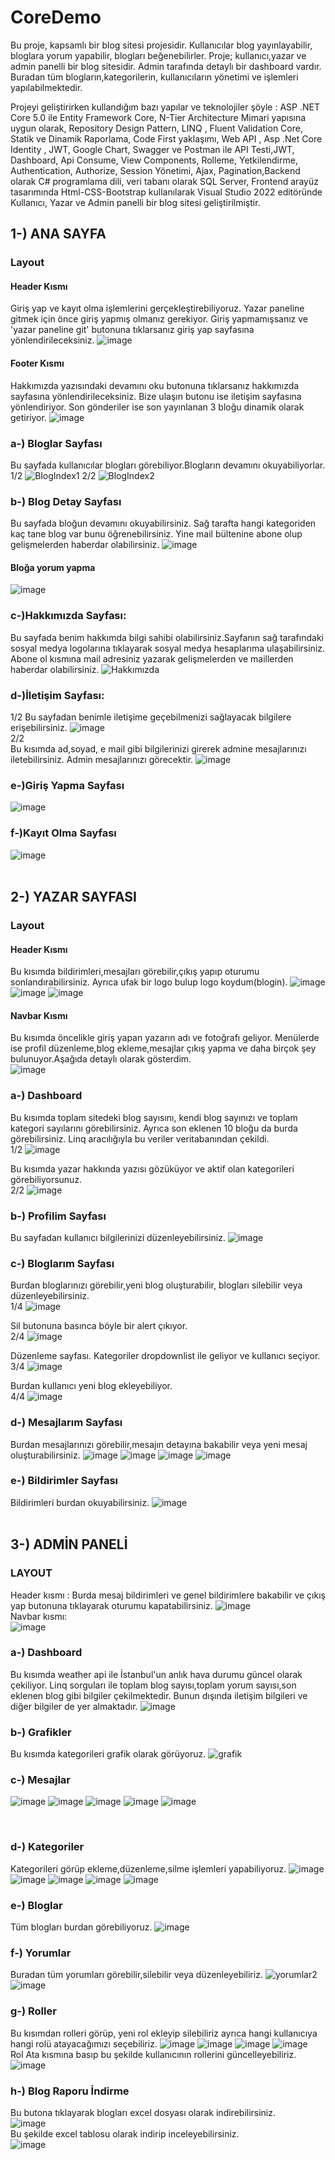 # CoreDemo
Bu proje, kapsamlı bir blog sitesi projesidir. Kullanıcılar blog yayınlayabilir, bloglara yorum yapabilir, blogları beğenebilirler. Proje; kullanıcı,yazar ve admin panelli bir blog sitesidir. Admin tarafında detaylı bir dashboard vardır. Buradan tüm blogların,kategorilerin, kullanıcıların yönetimi ve işlemleri yapılabilmektedir.

Projeyi geliştirirken kullandığım bazı yapılar ve teknolojiler şöyle : 
ASP .NET Core 5.0 ile Entity Framework Core, N-Tier Architecture Mimari yapısına uygun olarak, Repository Design Pattern, LINQ , Fluent Validation Core, Statik ve Dinamik  Raporlama, Code First yaklaşımı, Web API , Asp .Net Core Identity , JWT, Google Chart, Swagger ve Postman ile API Testi,JWT, Dashboard, Api Consume, View Components, Rolleme, Yetkilendirme, Authentication, Authorize, Session Yönetimi, Ajax, Pagination,Backend olarak C# programlama dili, veri tabanı olarak SQL Server, Frontend arayüz tasarımında Html-CSS-Bootstrap kullanılarak Visual Studio 2022 editöründe Kullanıcı, Yazar ve Admin panelli bir blog sitesi geliştirilmiştir.

## 1-) ANA SAYFA
### Layout
#### Header Kısmı
Giriş yap ve kayıt olma işlemlerini gerçekleştirebiliyoruz. Yazar paneline gitmek için önce giriş yapmış olmanız gerekiyor. Giriş  yapmamışsanız ve 'yazar paneline git' butonuna tıklarsanız giriş yap sayfasına yönlendirileceksiniz.
![image](https://github.com/Adilusta/CoreDemo/assets/83319176/67c0e760-b990-4323-a5a1-007e8c312b32)
#### Footer Kısmı
Hakkımızda yazısındaki devamını oku butonuna tıklarsanız hakkımızda sayfasına yönlendirileceksiniz. Bize ulaşın butonu ise iletişim sayfasına yönlendiriyor. Son gönderiler ise son yayınlanan 3 bloğu dinamik olarak getiriyor.
![image](https://github.com/Adilusta/CoreDemo/assets/83319176/bfebbe39-b6f0-4a53-98fb-5b6be00f5898)


### a-) Bloglar Sayfası
Bu sayfada kullanıcılar blogları görebiliyor.Blogların devamını okuyabiliyorlar. <br/>
1/2
![BlogIndex1](https://github.com/Adilusta/CoreDemo/assets/83319176/313bf3ab-4693-4027-bd5f-ab6ac2b9ea89)
2/2
![BlogIndex2](https://github.com/Adilusta/CoreDemo/assets/83319176/bc8dbcd9-7fe7-4635-b93e-95543adffaa1)

### b-) Blog Detay Sayfası
Bu sayfada bloğun devamını okuyabilirsiniz. Sağ tarafta hangi kategoriden kaç tane blog var bunu öğrenebilirsiniz. Yine mail bültenine abone olup gelişmelerden haberdar olabilirsiniz.
![image](https://github.com/Adilusta/CoreDemo/assets/83319176/b854948b-fc43-4b17-8861-b7e2224ac9a4)

#### Bloğa yorum yapma
![image](https://github.com/Adilusta/CoreDemo/assets/83319176/c1c3ac36-e573-4a65-a7be-33c4a9a41698)

### c-)Hakkımızda Sayfası:
Bu sayfada benim hakkımda bilgi sahibi olabilirsiniz.Sayfanın sağ tarafındaki sosyal medya logolarına tıklayarak sosyal medya hesaplarıma ulaşabilirsiniz. Abone ol kısmına mail adresiniz yazarak gelişmelerden ve maillerden haberdar olabilirsiniz.
![Hakkımızda](https://github.com/Adilusta/CoreDemo/assets/83319176/cc24d9c2-752b-4bd8-8623-e71bb79bfa67)
### d-)İletişim Sayfası:
1/2
Bu sayfadan benimle iletişime geçebilmenizi sağlayacak bilgilere erişebilirsiniz.
![image](https://github.com/Adilusta/CoreDemo/assets/83319176/cad4f391-0270-4ea9-92cb-ce3bc8b08fbc)
<br/>
2/2  
Bu kısımda ad,soyad, e mail gibi bilgilerinizi girerek admine mesajlarınızı iletebilirsiniz. Admin mesajlarınızı görecektir.
![image](https://github.com/Adilusta/CoreDemo/assets/83319176/97ed8bae-b884-4f3e-90ec-fbe1478135cf)
### e-)Giriş Yapma Sayfası
![image](https://github.com/Adilusta/CoreDemo/assets/83319176/1fbcab23-5f2d-4b21-b5c6-1543a0659f49)
### f-)Kayıt Olma Sayfası
![image](https://github.com/Adilusta/CoreDemo/assets/83319176/b496ac1f-313a-43f7-bc1a-adb8104e21ef)
<br/>
<br/>
## 2-) YAZAR SAYFASI
### Layout
#### Header Kısmı
Bu kısımda bildirimleri,mesajları görebilir,çıkış yapıp oturumu sonlandırabilirsiniz. Ayrıca ufak bir logo bulup logo koydum(blogin).
![image](https://github.com/Adilusta/CoreDemo/assets/83319176/63c1cf73-75e6-4745-b7e3-1a0d0ad15e17)
![image](https://github.com/Adilusta/CoreDemo/assets/83319176/4ad8288d-a097-47b8-a9e6-4cc4fac71c6b)
![image](https://github.com/Adilusta/CoreDemo/assets/83319176/0fce8752-156b-4f7f-9d66-439a9bd51853)

#### Navbar Kısmı
Bu kısımda öncelikle giriş yapan yazarın adı ve fotoğrafı geliyor. Menülerde ise profil düzenleme,blog ekleme,mesajlar çıkış yapma ve daha birçok şey bulunuyor.Aşağıda detaylı olarak gösterdim. <br/>
![image](https://github.com/Adilusta/CoreDemo/assets/83319176/c31289a0-f992-4870-829f-3692ba9f9e51)



### a-) Dashboard 
Bu kısımda toplam sitedeki blog sayısını, kendi blog sayınızı ve toplam kategori sayılarını görebilirsiniz. Ayrıca son eklenen 10 bloğu da burda görebilirsiniz. Linq aracılığıyla bu veriler veritabanından çekildi. <br/>
1/2
![image](https://github.com/Adilusta/CoreDemo/assets/83319176/4eeaf978-c0cb-47d1-8b21-4df0a1195c52) <br/>

Bu kısımda yazar hakkında yazısı gözüküyor ve aktif olan kategorileri görebiliyorsunuz.<br/>
2/2
![image](https://github.com/Adilusta/CoreDemo/assets/83319176/b373c692-2d52-42ad-a6e8-163479d4b672)


### b-) Profilim Sayfası 
Bu sayfadan kullanıcı bilgilerinizi düzenleyebilirsiniz.
![image](https://github.com/Adilusta/CoreDemo/assets/83319176/761ecdf9-ffa1-47b0-b673-308dfc9c9b25)

### c-) Bloglarım Sayfası
Burdan bloglarınızı görebilir,yeni blog oluşturabilir, blogları silebilir veya düzenleyebilirsiniz. <br/>
1/4
![image](https://github.com/Adilusta/CoreDemo/assets/83319176/b6ebf396-495c-4230-bf76-e032b2e09904)<br/>

Sil butonuna basınca böyle bir alert çıkıyor.<br/>
2/4
![image](https://github.com/Adilusta/CoreDemo/assets/83319176/c2ef4adb-b48b-443e-899b-712305eacccb)<br/>

Düzenleme sayfası. Kategoriler dropdownlist ile geliyor ve kullanıcı seçiyor.<br/>
3/4
![image](https://github.com/Adilusta/CoreDemo/assets/83319176/eeefb328-bde0-43a9-ada6-921d9e3f8d76)<br/>

Burdan kullanıcı yeni blog ekleyebiliyor.<br/>
4/4
![image](https://github.com/Adilusta/CoreDemo/assets/83319176/18522e45-803e-403d-be73-c0a062d4d212)

### d-) Mesajlarım Sayfası
Burdan mesajlarınızı görebilir,mesajın detayına bakabilir veya yeni mesaj oluşturabilirsiniz.
![image](https://github.com/Adilusta/CoreDemo/assets/83319176/d04c7703-7f5e-467c-8643-04d9d9ff6d35)
![image](https://github.com/Adilusta/CoreDemo/assets/83319176/d288004d-13b9-4c2f-ab94-f557dce33925)
![image](https://github.com/Adilusta/CoreDemo/assets/83319176/dcda85a8-3206-443f-a06b-b68a31d39a71)
![image](https://github.com/Adilusta/CoreDemo/assets/83319176/1c0346da-64b0-404d-8a3f-20ece670835b)
<br/>

### e-) Bildirimler Sayfası
Bildirimleri burdan okuyabilirsiniz.
![image](https://github.com/Adilusta/CoreDemo/assets/83319176/3281f66f-5489-4133-9185-8ab9551c2723)
<br/>
<br/>

## 3-) ADMİN PANELİ
### LAYOUT <br/>
Header kısmı : Burda mesaj bildirimleri ve genel bildirimlere bakabilir ve çıkış yap butonuna tıklayarak oturumu kapatabilirsiniz.
![image](https://github.com/Adilusta/CoreDemo/assets/83319176/abea16c4-9af4-4be9-b8a4-ddf5effc0a02)
<br/>
Navbar kısmı: <br/>
![image](https://github.com/Adilusta/CoreDemo/assets/83319176/79255804-a9da-437e-a39b-a7258ce4db18)

### a-) Dashboard <br/>
Bu kısımda weather api  ile İstanbul'un anlık hava durumu güncel olarak çekiliyor. Linq sorguları ile toplam blog sayısı,toplam yorum sayısı,son eklenen blog gibi bilgiler çekilmektedir. Bunun dışında iletişim bilgileri ve diğer bilgiler de yer almaktadır. 
![image](https://github.com/Adilusta/CoreDemo/assets/83319176/ae28e6a3-f616-45e8-852d-50d564436e5a)
<br/>
### b-) Grafikler <br/>
Bu kısımda kategorileri grafik olarak görüyoruz.
![grafik](https://github.com/Adilusta/CoreDemo/assets/83319176/00988c20-b7d8-41c6-9774-1b415a87b3f9)
<br/>
### c-) Mesajlar <br/>
![image](https://github.com/Adilusta/CoreDemo/assets/83319176/f84b8e84-2e03-4a37-9cfb-1297bbe2a672)
![image](https://github.com/Adilusta/CoreDemo/assets/83319176/2a586f96-402e-48d2-a0d4-16300cf836aa)
![image](https://github.com/Adilusta/CoreDemo/assets/83319176/aaa90af2-7fc3-4d80-b843-2900f94ca8f5)
![image](https://github.com/Adilusta/CoreDemo/assets/83319176/376874b0-5c2b-4b9d-b4fc-bb50949a3469)
![image](https://github.com/Adilusta/CoreDemo/assets/83319176/33806aa7-dcf6-4fe4-8cb0-f2b74db319e8)


<br/>

### d-) Kategoriler <br/>

Kategorileri görüp ekleme,düzenleme,silme işlemleri yapabiliyoruz.
![image](https://github.com/Adilusta/CoreDemo/assets/83319176/758ac45c-635e-4674-af7c-aa9737f93384)
![image](https://github.com/Adilusta/CoreDemo/assets/83319176/191e3d85-7b84-487f-a8bb-2fd1b269ae61)
![image](https://github.com/Adilusta/CoreDemo/assets/83319176/10518c61-9e50-4670-9262-34ca7554c785)
![image](https://github.com/Adilusta/CoreDemo/assets/83319176/8ffc2e66-46c2-4ca4-b33a-be0e00927386)
![image](https://github.com/Adilusta/CoreDemo/assets/83319176/386fbd71-4326-40c7-a03b-f63aa1d869dc)

### e-) Bloglar <br/>
Tüm blogları burdan görebiliyoruz.
![image](https://github.com/Adilusta/CoreDemo/assets/83319176/df296ebf-2541-451c-afb5-bf9af57ee017)

### f-) Yorumlar <br/>
Buradan tüm yorumları görebilir,silebilir veya düzenleyebiliriz.
![yorumlar2](https://github.com/Adilusta/CoreDemo/assets/83319176/ca8c66b7-4c37-42a6-965f-816592e31164)
![image](https://github.com/Adilusta/CoreDemo/assets/83319176/47632ba9-c611-4963-b392-8d279ba76a2b)

### g-) Roller <br/>
Bu kısımdan rolleri görüp, yeni rol ekleyip silebiliriz ayrıca hangi kullanıcıya hangi rolü atayacağımızı seçebiliriz.
![image](https://github.com/Adilusta/CoreDemo/assets/83319176/a6965c35-1baa-4fbb-b8d2-5be17b61c785)
![image](https://github.com/Adilusta/CoreDemo/assets/83319176/e2e47434-56ff-47d4-8bb6-4223f3548143)
![image](https://github.com/Adilusta/CoreDemo/assets/83319176/d06b84f9-edbf-421c-97ff-59315bfee19d)
![image](https://github.com/Adilusta/CoreDemo/assets/83319176/351fd8e3-ca4b-4d7f-a606-6f52023785e4) <br/>
Rol Ata kısmına basıp bu şekilde kullanıcının rollerini güncelleyebiliriz.<br/>
![image](https://github.com/Adilusta/CoreDemo/assets/83319176/84fa4202-624a-4679-a177-a19f2de9ae98)

### h-) Blog Raporu İndirme <br/>
Bu butona tıklayarak blogları excel dosyası olarak indirebilirsiniz. <br/>
![image](https://github.com/Adilusta/CoreDemo/assets/83319176/3827fbc3-9177-43ff-aa35-9c6b8b753717) <br/>
Bu şekilde excel tablosu olarak indirip inceleyebilirsiniz. <br/>
![image](https://github.com/Adilusta/CoreDemo/assets/83319176/c298fe2f-f968-4dec-8b99-6a4a1ecbc19e)

